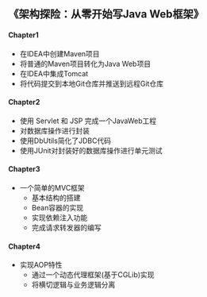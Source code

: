## 《架构探险：从零开始写Java Web框架》

#### Chapter1
- 在IDEA中创建Maven项目
- 将普通的Maven项目转化为Java Web项目
- 在IDEA中集成Tomcat
- 将代码提交到本地Git仓库并推送到远程Git仓库

#### Chapter2
- 使用 Servlet 和 JSP 完成一个JavaWeb工程
- 对数据库操作进行封装
- 使用DbUtils简化了JDBC代码
- 使用JUnit对封装好的数据库操作进行单元测试

#### Chapter3
- 一个简单的MVC框架
  - 基本结构的搭建
  - Bean容器的实现
  - 实现依赖注入功能
  - 完成请求转发器的编写
  
#### Chapter4
- 实现AOP特性
  - 通过一个动态代理框架(基于CGLib)实现
  - 将横切逻辑与业务逻辑分离

